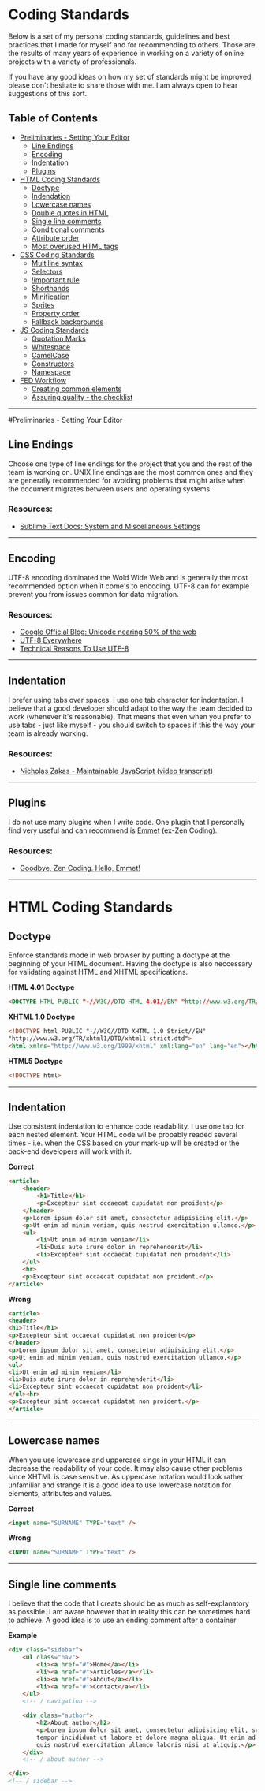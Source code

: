 # Coding Standards
Below is a set of my personal coding standards, guidelines and best practices that I made for myself and for recommending to others. Those are the results of many years of experience in working on a variety of online projects with a variety of professionals.

If you have any good ideas on how my set of standards might be improved, please don't hesitate to share those with me. I am always open to hear suggestions of this sort.

## Table of Contents
<ul>
	<li><a href="#preliminaries---setting-your-editor">Preliminaries - Setting Your Editor</a>
		<ul>
			<li><a href="#line-endings">Line Endings</a></li>
			<li><a href="#encoding">Encoding</a></li>
			<li><a href="#indentation">Indentation</a></li>
			<li><a href="#plugins">Plugins</a></li>
		</ul>
	</li>
	<li><a href="#html-coding-standards">HTML Coding Standards</a>
		<ul>
			<li><a href="#doctype">Doctype</a></li>
			<li><a href="#indentation-1">Indendation</a></li>
			<li><a href="#lowercase-names">Lowercase names</a></li>
			<li><a href="#">Double quotes in HTML</a></li>
			<li><a href="#">Single line comments</a></li>
			<li><a href="#">Conditional comments</a></li>
			<li><a href="#">Attribute order</a></li>
			<li><a href="#">Most overused HTML tags</a></li>
		</ul>
	</li>
	<li><a href="#css">CSS Coding Standards</a>
		<ul>
			<li><a href="#">Multiline syntax</a></li>
			<li><a href="#">Selectors</a></li>
			<li><a href="#">!important rule</a></li>
			<li><a href="#">Shorthands</a></li>
			<li><a href="#">Minification</a></li>
			<li><a href="#">Sprites</a></li>
			<li><a href="#">Property order</a></li>
			<li><a href="#">Fallback backgrounds</a></li>
		</ul>
	</li>
	<li><a href="#js">JS Coding Standards</a>
		<ul>
			<li><a href="#">Quotation Marks</a></li>
			<li><a href="#">Whitespace</a></li>
			<li><a href="#">CamelCase</a></li>
			<li><a href="#">Constructors</a></li>
			<li><a href="#">Namespace</a></li>
		</ul>
	</li>
	<li><a href="#workflow">FED Workflow</a>
		<ul>
			<li><a href="#">Creating common elements</a></li>
			<li><a href="#">Assuring quality - the checklist</a></li>
		</ul>
	</li>
</ul>

***

#Preliminaries - Setting Your Editor
## Line Endings
Choose one type of line endings for the project that you and the rest of the team is working on. UNIX line endings are the most common ones and they are generally recommended for avoiding problems that might arise when the document migrates between users and operating systems.

### Resources:
* <a target="_blank" href="http://docs.sublimetext.info/en/latest/reference/settings.html#system-and-miscellaneous-settings">Sublime Text Docs: System and Miscellaneous Settings</a>


***


## Encoding
UTF-8 encoding dominated the Wold Wide Web and is generally the most recommended option when it come's to encoding. UTF-8 can for example prevent you from issues common for data migration.

### Resources:
* <a target="_blank" href="http://googleblog.blogspot.com/2010/01/unicode-nearing-50-of-web.html">Google Official Blog: Unicode nearing 50% of the web</a>
* <a target="_blank" href="http://www.utf8everywhere.org/">UTF-8 Everywhere</a>
* <a target="_blank" href="http://annevankesteren.nl/2009/09/utf-8-reasons">Technical Reasons To Use UTF-8</a>


***


## Indentation
I prefer using tabs over spaces. I use one tab character for indentation. I believe that a good developer should adapt to the way the team decided to work (whenever it's reasonable). That means that even when you prefer to use tabs - just like myself - you should switch to spaces if this the way your team is already working.

### Resources:
* <a target="_blank" href="http://chimera.labs.oreilly.com/books/1234000001640/ch01.html#you_sho">Nicholas Zakas - Maintainable JavaScript (video transcript)</a>


***


## Plugins
I do not use many plugins when I write code. One plugin that I personally find very useful and can recommend is <a target="_blank" href="http://docs.emmet.io/">Emmet</a> (ex-Zen Coding).

### Resources:
* <a target="_blank" href="http://coding.smashingmagazine.com/2013/03/26/goodbye-zen-coding-hello-emmet/">Goodbye, Zen Coding. Hello, Emmet!</a>


***


# HTML Coding Standards
## Doctype
Enforce standards mode in web browser by putting a doctype at the beginning of your HTML document. Having the doctype is also neccessary for validating against HTML and XHTML specifications.

__HTML 4.01 Doctype__
```html
<DOCTYPE HTML PUBLIC "-//W3C//DTD HTML 4.01//EN" "http://www.w3.org/TR/html4/strict.dtd">
```

__XHTML 1.0 Doctype__
```html
<!DOCTYPE html PUBLIC "-//W3C//DTD XHTML 1.0 Strict//EN"
"http://www.w3.org/TR/xhtml1/DTD/xhtml1-strict.dtd">
<html xmlns="http://www.w3.org/1999/xhtml" xml:lang="en" lang="en"></html>
```

__HTML5 Doctype__
```html
<!DOCTYPE html>
```


***


## Indentation

Use consistent indentation to enhance code readability. I use one tab for each nested element. Your HTML code wil be propably readed several times - i.e. when the CSS based on your mark-up will be created or the back-end developers will work with it.

__Correct__
```html
<article>
	<header>
		<h1>Title</h1>
		<p>Excepteur sint occaecat cupidatat non proident</p>
	</header>
	<p>Lorem ipsum dolor sit amet, consectetur adipisicing elit.</p>
	<p>Ut enim ad minim veniam, quis nostrud exercitation ullamco.</p>
	<ul>
		<li>Ut enim ad minim veniam</li>
		<li>Duis aute irure dolor in reprehenderit</li>
		<li>Excepteur sint occaecat cupidatat non proident</li>
	</ul>
	<hr>
	<p>Excepteur sint occaecat cupidatat non proident.</p>
</article>
```

__Wrong__
```html
<article>
<header>
<h1>Title</h1>
<p>Excepteur sint occaecat cupidatat non proident</p>
</header>
<p>Lorem ipsum dolor sit amet, consectetur adipisicing elit.</p>
<p>Ut enim ad minim veniam, quis nostrud exercitation ullamco.</p>
<ul>
<li>Ut enim ad minim veniam</li>
<li>Duis aute irure dolor in reprehenderit</li>
<li>Excepteur sint occaecat cupidatat non proident</li>
</ul><hr>
<p>Excepteur sint occaecat cupidatat non proident.</p>
</article>
```


***


## Lowercase names 

When you use lowercase and uppercase sings in your HTML it can decrease the readability of your code. It may also cause other problems since XHTML is case sensitive. As uppercase notation would look rather unfamiliar and strange it is a good idea to use lowercase notation for elements, attributes and values.

__Correct__
```html
<input name="SURNAME" TYPE="text" />
```

__Wrong__
```html
<INPUT name="SURNAME" TYPE="text" />
```


***


## Single line comments
I believe that the code that I create should be as much as self-explanatory as possible. I am aware however that in reality this can be sometimes hard to achieve. A good idea is to use an ending comment after a container

__Example__
```html
<div class="sidebar">
	<ul class="nav">
		<li><a href="#">Home</a></li>
		<li><a href="#">Articles</a></li>
		<li><a href="#">About</a></li>
		<li><a href="#">Contact</a></li>
	</ul>
	<!-- / navigation -->

	<div class="author">
		<h2>About author</h2>
		<p>Lorem ipsum dolor sit amet, consectetur adipisicing elit, sed do eiusmod
		tempor incididunt ut labore et dolore magna aliqua. Ut enim ad minim veniam,
		quis nostrud exercitation ullamco laboris nisi ut aliquip.</p>
	</div>
	<!-- / about author -->

</div>
<!-- / sidebar -->
```